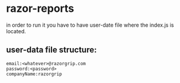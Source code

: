 # razor-reports

in order to run it you have to have user-date file where the index.js is located.


## user-data file structure:
```
email:<whatever>@razorgrip.com
password:<password>
companyName:razorgrip
```
